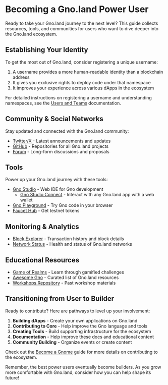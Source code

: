 # Becoming a Gno.land Power User

Ready to take your Gno.land journey to the next level? This guide collects
resources, tools, and communities for users who want to dive deeper into the
Gno.land ecosystem.

## Establishing Your Identity

To get the most out of Gno.land, consider registering a unique username:

1. A username provides a more human-readable identity than a blockchain address
2. It gives you exclusive rights to deploy code under that namespace
3. It improves your experience across various dApps in the ecosystem

For detailed instructions on registering a username and understanding
namespaces, see the [Users and Teams](../resources/users-and-teams.md)
documentation.

## Community & Social Networks

Stay updated and connected with the Gno.land community:

- [Twitter/X](https://twitter.com/_gnoland) - Latest announcements and updates
- [GitHub](https://github.com/gnolang) - Repositories for all Gno.land projects
- [Forum](https://gno.land/r/demo/boards/) - Long-form discussions and proposals

## Tools

Power up your Gno.land journey with these tools:

- [Gno Studio](https://gno.studio/) - Web IDE for Gno development
  - [Gno Studio Connect](https://gno.studio/connect) - Interact with any Gno.land app with a web wallet
- [Gno Playground](https://play.gno.land/) - Try Gno code in your browser
- [Faucet Hub](https://faucet.gno.land/) - Get testnet tokens

## Monitoring & Analytics

- [Block Explorer](https://gnoscan.io/) - Transaction history and block details
- [Network Status](https://status.gnoteam.com/) - Health and status of Gno.land networks

## Educational Resources

- [Game of Realms](https://github.com/gnolang/game-of-realms) - Learn through gamified challenges
- [Awesome Gno](https://github.com/gnoverse/awesome-gno) - Curated list of Gno.land resources
- [Workshops Repository](https://github.com/gnolang/workshops) - Past workshop materials

## Transitioning from User to Builder

Ready to contribute? Here are pathways to level up your involvement:

1. **Building dApps** - Create your own applications on Gno.land
2. **Contributing to Core** - Help improve the Gno language and tools
3. **Creating Tools** - Build supporting infrastructure for the ecosystem
4. **Documentation** - Help improve these docs and educational content
5. **Community Building** - Organize events or create content

Check out the [Become a Gnome](../builders/become-a-gnome.md) guide for more
details on contributing to the ecosystem.

Remember, the best power users eventually become builders. As you grow more
comfortable with Gno.land, consider how you can help shape its future!

